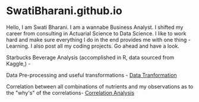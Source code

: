 # SwatiBharani.github.io
Hello, I am Swati Bharani. I am a wannabe Business Analyst. I shifted my career from consulting in Actuarial Science to Data Science. I like to work hard and make sure everything I do in the end provides me with one thing - Learning. I also post all my coding projects. Go ahead and have a look.

Starbucks Beverage Analysis (accomplished in R, data sourced from Kaggle,) - 

<p> Data Pre-processing and useful transformations - <a href='https://swatibharani.github.io/Data%20Transformation.nb.html'>Data Tranformation</a></p>
<p>Correlation between all combinations of nutrients and my observations as to the "why's" of the correlations- <a href='https://swatibharani.github.io/Correlation%20Analysis.nb.html'>Correlation Analysis</a></p>

